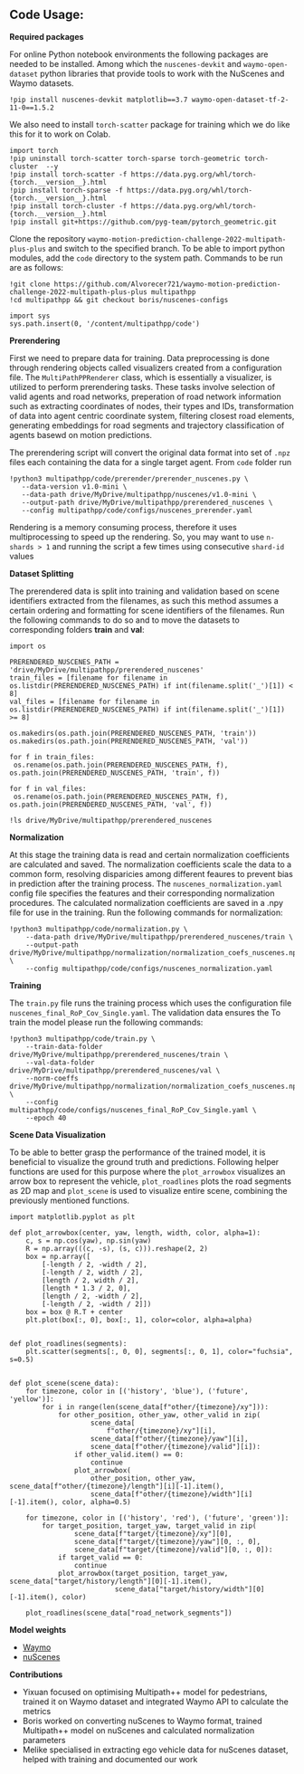 ## Code Usage:

**Required packages**

For online Python notebook environments the following packages are needed to be installed. Among which the ```nuscenes-devkit``` and ```waymo-open-dataset``` python libraries that provide tools to work with the NuScenes and Waymo datasets. 

``` 
!pip install nuscenes-devkit matplotlib==3.7 waymo-open-dataset-tf-2-11-0==1.5.2

```

We also need to install ```torch-scatter``` package for training which we do like this for it to work on Colab.

```
import torch
!pip uninstall torch-scatter torch-sparse torch-geometric torch-cluster  --y
!pip install torch-scatter -f https://data.pyg.org/whl/torch-{torch.__version__}.html
!pip install torch-sparse -f https://data.pyg.org/whl/torch-{torch.__version__}.html
!pip install torch-cluster -f https://data.pyg.org/whl/torch-{torch.__version__}.html
!pip install git+https://github.com/pyg-team/pytorch_geometric.git
```


Clone the repository ```waymo-motion-prediction-challenge-2022-multipath-plus-plus``` and switch to the specified branch. To be able to import python modules, add the ```code``` directory to the system path. Commands to be run are as follows:

```
!git clone https://github.com/Alvorecer721/waymo-motion-prediction-challenge-2022-multipath-plus-plus multipathpp
!cd multipathpp && git checkout boris/nuscenes-configs

import sys
sys.path.insert(0, '/content/multipathpp/code')
```
**Prerendering**

First we need to prepare data for training. Data preprocessing is done through rendering objects called visualizers created from a configuration file. The ```MultiPathPPRenderer``` class, which is essentially a visualizer, is utilized to perform prerendering tasks. These tasks involve selection of valid agents and road networks, preperation of road network information such as extracting coordinates of nodes, their types and IDs, transformation of data into agent centric coordinate system, filtering closest road elements, generating embeddings for road segments and trajectory classification of agents basewd on motion predictions. 

The prerendering script will convert the original data format into set of ```.npz``` files each containing the data for a single target agent. From ```code``` folder run
```
!python3 multipathpp/code/prerender/prerender_nuscenes.py \
   --data-version v1.0-mini \
   --data-path drive/MyDrive/multipathpp/nuscenes/v1.0-mini \
   --output-path drive/MyDrive/multipathpp/prerendered_nuscenes \
   --config multipathpp/code/configs/nuscenes_prerender.yaml
```
Rendering is a memory consuming process, therefore it uses multiprocessing to speed up the rendering. So, you may want to use ```n-shards > 1``` and running the script a few times using consecutive ```shard-id``` values

**Dataset Splitting**

The prerendered data is split into training and validation based on scene identifiers extracted from the filenames, as such this method assumes a certain ordering and formatting for scene identifiers of the filenames. Run the following commands to do so and to move the datasets to corresponding folders **train** and **val**:

```
import os

PRERENDERED_NUSCENES_PATH = 'drive/MyDrive/multipathpp/prerendered_nuscenes'
train_files = [filename for filename in os.listdir(PRERENDERED_NUSCENES_PATH) if int(filename.split('_')[1]) < 8]
val_files = [filename for filename in os.listdir(PRERENDERED_NUSCENES_PATH) if int(filename.split('_')[1]) >= 8]

os.makedirs(os.path.join(PRERENDERED_NUSCENES_PATH, 'train'))
os.makedirs(os.path.join(PRERENDERED_NUSCENES_PATH, 'val'))

for f in train_files:
 os.rename(os.path.join(PRERENDERED_NUSCENES_PATH, f), os.path.join(PRERENDERED_NUSCENES_PATH, 'train', f))

for f in val_files:
 os.rename(os.path.join(PRERENDERED_NUSCENES_PATH, f), os.path.join(PRERENDERED_NUSCENES_PATH, 'val', f))

!ls drive/MyDrive/multipathpp/prerendered_nuscenes
```

**Normalization**

At this stage the training data is read and certain normalization coefficients are calculated and saved. The normalization coefficients scale the data to a common form, resolving disparicies among different feaures to prevent bias in prediction after the training process. The ```nuscenes_normalization.yaml``` config file specifies the features and their corresponding normalization procedures. The calculated normalization coefficients are saved in a .npy file for use in the training. Run the following commands for normalization:

```
!python3 multipathpp/code/normalization.py \
    --data-path drive/MyDrive/multipathpp/prerendered_nuscenes/train \
    --output-path drive/MyDrive/multipathpp/normalization/normalization_coefs_nuscenes.npy \
    --config multipathpp/code/configs/nuscenes_normalization.yaml
```


**Training**

The ```train.py``` file runs the training process which uses the configuration file ```nuscenes_final_RoP_Cov_Single.yaml```. The validation data ensures the 
To train the model please run the following commands:

```
!python3 multipathpp/code/train.py \
    --train-data-folder drive/MyDrive/multipathpp/prerendered_nuscenes/train \
    --val-data-folder drive/MyDrive/multipathpp/prerendered_nuscenes/val \
    --norm-coeffs drive/MyDrive/multipathpp/normalization/normalization_coefs_nuscenes.npy \
    --config multipathpp/code/configs/nuscenes_final_RoP_Cov_Single.yaml \
    --epoch 40
```

**Scene Data Visualization**

To be able to better grasp the performance of the trained model, it is beneficial to visualize the ground truth and predictions. Following helper functions are used for this purpose where the ```plot_arrowbox``` visualizes an arrow box to represent the vehicle, ```plot_roadlines``` plots the road segments as 2D map and ```plot_scene``` is used to visualize entire scene, combining the previously mentioned functions. 

```
import matplotlib.pyplot as plt

def plot_arrowbox(center, yaw, length, width, color, alpha=1):
    c, s = np.cos(yaw), np.sin(yaw)
    R = np.array(((c, -s), (s, c))).reshape(2, 2)
    box = np.array([
        [-length / 2, -width / 2],
        [-length / 2, width / 2],
        [length / 2, width / 2],
        [length * 1.3 / 2, 0],
        [length / 2, -width / 2],
        [-length / 2, -width / 2]])
    box = box @ R.T + center
    plt.plot(box[:, 0], box[:, 1], color=color, alpha=alpha)


def plot_roadlines(segments):
    plt.scatter(segments[:, 0, 0], segments[:, 0, 1], color="fuchsia", s=0.5)


def plot_scene(scene_data):
    for timezone, color in [('history', 'blue'), ('future', 'yellow')]:
        for i in range(len(scene_data[f"other/{timezone}/xy"])):
            for other_position, other_yaw, other_valid in zip(
                    scene_data[
                        f"other/{timezone}/xy"][i],
                    scene_data[f"other/{timezone}/yaw"][i],
                    scene_data[f"other/{timezone}/valid"][i]):
                if other_valid.item() == 0:
                    continue
                plot_arrowbox(
                    other_position, other_yaw, scene_data[f"other/{timezone}/length"][i][-1].item(),
                    scene_data[f"other/{timezone}/width"][i][-1].item(), color, alpha=0.5)

    for timezone, color in [('history', 'red'), ('future', 'green')]:
        for target_position, target_yaw, target_valid in zip(
                scene_data[f"target/{timezone}/xy"][0],
                scene_data[f"target/{timezone}/yaw"][0, :, 0],
                scene_data[f"target/{timezone}/valid"][0, :, 0]):
            if target_valid == 0:
                continue
            plot_arrowbox(target_position, target_yaw, scene_data["target/history/length"][0][-1].item(),
                          scene_data["target/history/width"][0][-1].item(), color)

    plot_roadlines(scene_data["road_network_segments"])
```

**Model weights**
- [Waymo](https://drive.google.com/file/d/1zpjXsaHCLJHZvthH_hPw3kEQkYwI81lW/view?usp=sharing) 
- [nuScenes](https://drive.google.com/file/d/1u7teQC_hIoPqcF8BmgQjWSj3bkTc03h_/view?usp=sharing)

**Contributions**
- Yixuan focused on optimising Multipath++ model for pedestrians, trained it on Waymo dataset and integrated Waymo API to calculate the metrics 
- Boris worked on converting nuScenes to Waymo format, trained Multipath++ model on nuScenes and calculated normalization parameters
- Melike specialised in extracting ego vehicle data for nuScenes dataset, helped with training and documented our work
